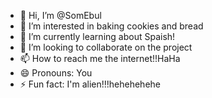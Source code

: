 - 👋 Hi, I’m @SomEbul
- 👀 I’m interested in baking cookies and bread
- 🌱 I’m currently learning about Spaish!
- 💞️ I’m looking to collaborate on the project
- 📫 How to reach me the internet!!HaHa
- 😄 Pronouns: You
- ⚡ Fun fact: I'm alien!!!hehehehehe

<!---
SomEbul/SomEbul is a ✨ special ✨ repository because its `README.md` (this file) appears on your GitHub profile.
You can click the Preview link to take a look at your changes.
--->
